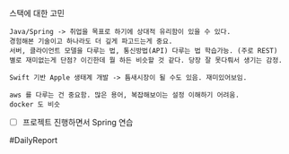 
스택에 대한 고민 

	Java/Spring -> 취업을 목표로 하기에 상대적 유리함이 있을 수 있다. 
	경험해본 기술이고 하나라도 더 깊게 파고드는게 중요.
	서버, 클라이언트 모델을 다루는 법, 통신방법(API) 다루는 법 학습가능. (주로 REST)
	별로 재미없는게 단점? 이긴한데 뭘 하든 비슷할 것 같다. 당장 잘 못다뤄서 생기는 감정.

	Swift 기반 Apple 생태계 개발 -> 틈새시장이 될 수도 있음. 재미있어보임. 

	aws 를 다루는 건 중요함. 많은 용어, 복잡해보이는 설정 이해하기 어려움. 
	docker 도 비슷 
	

- [ ] 프로젝트 진행하면서 Spring 연습

#DailyReport 